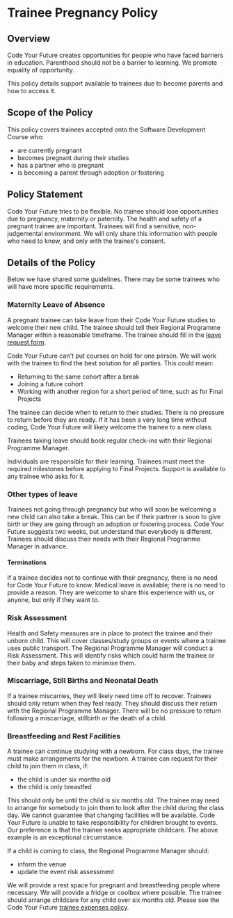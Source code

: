 # Trainee Pregnancy Policy

## Overview

Code Your Future creates opportunities for people who have faced barriers in education. Parenthood should not be a barrier to learning. We promote equality of opportunity.

This policy details support available to trainees due to become parents and how to access it.

## Scope of the Policy

This policy covers trainees accepted onto the Software Development Course who:

* are currently pregnant
* becomes pregnant during their studies
* has a partner who is pregnant
* is becoming a parent through adoption or fostering

## Policy Statement

Code Your Future tries to be flexible. No trainee should lose opportunities due to pregnancy, maternity or paternity. The health and safety of a pregnant trainee are important. Trainees will find a sensitive, non-judgemental environment. We will only share this information with people who need to know, and only with the trainee's consent.

## Details of the Policy

Below we have shared some guidelines. There may be some trainees who will have more specific requirements.

### Maternity Leave of Absence

A pregnant trainee can take leave from their Code Your Future studies to welcome their new child. The trainee should tell their Regional Programme Manager within a reasonable timeframe. The trainee should fill in the [leave request form](https://forms.gle/uiQjQmZCPmX9ySYg9).

Code Your Future can't put courses on hold for one person. We will work with the trainee to find the best solution for all parties. This could mean:

* Returning to the same cohort after a break
* Joining a future cohort
* Working with another region for a short period of time, such as for Final Projects

The trainee can decide when to return to their studies. There is no pressure to return before they are ready. If it has been a very long time without coding, Code Your Future will likely welcome the trainee to a new class.

Trainees taking leave should book regular check-ins with their Regional Programme Manager.

Individuals are responsible for their learning. Trainees must meet the required milestones before applying to Final Projects. Support is available to any trainee who asks for it.

### Other types of leave

Trainees not going through pregnancy but who will soon be welcoming a new child can also take a break. This can be if their partner is soon to give birth or they are going through an adoption or fostering process. Code Your Future suggests two weeks, but understand that everybody is different. Trainees should discuss their needs with their Regional Programme Manager in advance.

#### Terminations

If a trainee decides not to continue with their pregnancy, there is no need for Code Your Future to know. Medical leave is available; there is no need to provide a reason. They are welcome to share this experience with us, or anyone, but only if they want to.&#x20;

### Risk Assessment

Health and Safety measures are in place to protect the trainee and their unborn child. This will cover classes/study groups or events where a trainee uses public transport. The Regional Programme Manager will conduct a Risk Assessment. This will identify risks which could harm the trainee or their baby and steps taken to minimise them.

### Miscarriage, Still Births and Neonatal Death

If a trainee miscarries, they will likely need time off to recover. Trainees should only return when they feel ready. They should discuss their return with the Regional Programme Manager. There will be no pressure to return following a miscarriage, stillbirth or the death of a child.

### Breastfeeding and Rest Facilities

A trainee can continue studying with a newborn. For class days, the trainee must make arrangements for the newborn. A trainee can request for their child to join them in class, if:

* the child is under six months old
* the child is only breastfed

This should only be until the child is six months old. The trainee may need to arrange for somebody to join them to look after the child during the class day. We cannot guarantee that changing facilities will be available. Code Your Future is unable to take responsibility for children brought to events. Our preference is that the trainee seeks appropriate childcare. The above example is an exceptional circumstance.

If a child is coming to class, the Regional Programme Manager should:

* inform the venue
* update the event risk assessment

We will provide a rest space for pregnant and breastfeeding people where necessary. We will provide a fridge or coolbox where possible. The trainee should arrange childcare for any child over six months old. Please see the Code Your Future [trainee expenses policy](broken-reference).
